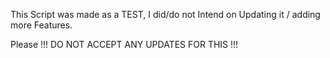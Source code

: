 This Script was made as a TEST, I did/do not Intend on Updating it / adding more Features.

Please !!! DO NOT ACCEPT ANY UPDATES FOR THIS !!!

